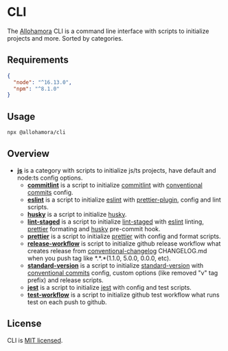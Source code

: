 # CLI

The [Allohamora](https://github.com/Allohamora) CLI is a command line interface with scripts to initialize projects and more. Sorted by categories.

## Requirements

```json
{
  "node": "^16.13.0",
  "npm": "^8.1.0"
}
```

## Usage

```bash
npx @allohamora/cli
```

## Overview

- [**js**](/src/categories/js/index.ts) is a category with scripts to initialize js/ts projects, have default and node:ts config options.
  - [**commitlint**](/src/categories/js/commitlint.ts) is a script to initialize [commitlint](https://github.com/conventional-changelog/commitlint) with [conventional commits](https://www.conventionalcommits.org/en/v1.0.0/) config.
  - [**eslint**](/src/categories/js/eslint.ts) is a script to initialize [eslint](https://github.com/eslint/eslint) with [prettier-plugin](https://github.com/prettier/eslint-plugin-prettier), config and lint scripts.
  - [**husky**](/src/categories/js/husky.ts) is a script to initialize [husky](https://github.com/typicode/husky).
  - [**lint-staged**](/src/categories/js/lint-staged.ts) is a script to initialize [lint-staged](https://github.com/okonet/lint-staged) with [eslint](https://github.com/eslint/eslint) linting, [prettier](https://github.com/prettier/prettier) formating and [husky](https://github.com/typicode/husky) pre-commit hook.
  - [**prettier**](/src/categories/js/prettier.ts) is a script to initialize [prettier](https://github.com/prettier/prettier) with config and format scripts.
  - [**release-workflow**](/src/categories/js/release-worflow.ts) is script to initialize github release workflow what creates release from [conventional-changelog](https://github.com/conventional-changelog/conventional-changelog) CHANGELOG.md when you push tag like \*.\*.\*(1.1.0, 5.0.0, 0.0.0, etc).
  - [**standard-version**](/src/categories/js/standard-verstion.ts) is a script to initialize [standard-version](https://github.com/conventional-changelog/standard-version) with [conventional commits](https://www.conventionalcommits.org/en/v1.0.0/) config, custom options (like removed "v" tag prefix) and release scripts.
  - [**jest**](/src/categories/js/jest.ts) is a script to initialize [jest](https://github.com/facebook/jest) with config and test scripts.
  - [**test-workflow**](/src/categories/js/test-workflow.ts) is a script to initialize github test workflow what runs test on each push to github.

## License

CLI is [MIT licensed](/LICENSE).
